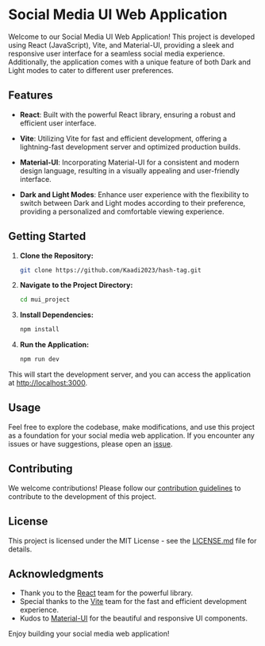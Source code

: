 # Social Media UI Web Application

Welcome to our Social Media UI Web Application! This project is developed using React (JavaScript), Vite, and Material-UI, providing a sleek and responsive user interface for a seamless social media experience. Additionally, the application comes with a unique feature of both Dark and Light modes to cater to different user preferences.

## Features

- **React**: Built with the powerful React library, ensuring a robust and efficient user interface.

- **Vite**: Utilizing Vite for fast and efficient development, offering a lightning-fast development server and optimized production builds.

- **Material-UI**: Incorporating Material-UI for a consistent and modern design language, resulting in a visually appealing and user-friendly interface.

- **Dark and Light Modes**: Enhance user experience with the flexibility to switch between Dark and Light modes according to their preference, providing a personalized and comfortable viewing experience.

## Getting Started

1. **Clone the Repository:**
    ```bash
    git clone https://github.com/Kaadi2023/hash-tag.git
    ```

2. **Navigate to the Project Directory:**
    ```bash
    cd mui_project
    ```

3. **Install Dependencies:**
    ```bash
    npm install
    ```

4. **Run the Application:**
    ```bash
    npm run dev
    ```

This will start the development server, and you can access the application at [http://localhost:3000](http://localhost:3000).

## Usage

Feel free to explore the codebase, make modifications, and use this project as a foundation for your social media web application. If you encounter any issues or have suggestions, please open an [issue](https://github.com/Kaadi2023/hash-tag/issues).

## Contributing

We welcome contributions! Please follow our [contribution guidelines](CONTRIBUTING.md) to contribute to the development of this project.

## License

This project is licensed under the MIT License - see the [LICENSE.md](LICENSE.md) file for details.

## Acknowledgments

- Thank you to the [React](https://reactjs.org/) team for the powerful library.
- Special thanks to the [Vite](https://vitejs.dev/) team for the fast and efficient development experience.
- Kudos to [Material-UI](https://mui.com/) for the beautiful and responsive UI components.

Enjoy building your social media web application!
